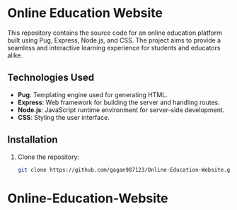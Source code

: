 # Online Education Website

This repository contains the source code for an online education platform built using Pug, Express, Node.js, and CSS. The project aims to provide a seamless and interactive learning experience for students and educators alike.

## Technologies Used
- **Pug**: Templating engine used for generating HTML.
- **Express**: Web framework for building the server and handling routes.
- **Node.js**: JavaScript runtime environment for server-side development.
- **CSS**: Styling the user interface.



## Installation
1. Clone the repository:
   ```sh
   git clone https://github.com/gagan987123/Online-Education-Website.git
# Online-Education-Website

